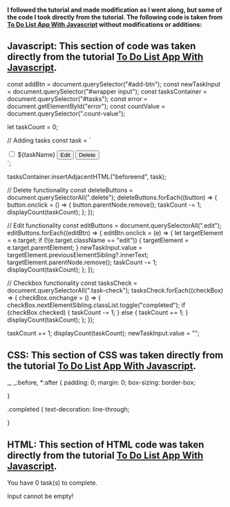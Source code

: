 #### I followed the tutorial and made modification as I went along, but some of the code I took directly from the tutorial. The following code is taken from [To Do List App With Javascript](https://www.youtube.com/watch?v=c48pBHlnsPE&t=712s) without modifications or additions:

## Javascript: This section of code was taken directly from the tutorial [To Do List App With Javascript](https://www.youtube.com/watch?v=c48pBHlnsPE&t=712s).

const addBtn = document.querySelector("#add-btn");
const newTaskInput = document.querySelector("#wrapper input");
const tasksContainer = document.querySelector("#tasks");
const error = document.getElementById("error");
const countValue = document.querySelector(".count-value");

let taskCount = 0;

// Adding tasks
const task = `

<div class="task">
  <input type="checkbox" class="task-check">
  <span class="taskname">${taskName}</span>
  <button class="edit">Edit</button>
  <button class="delete">Delete</button>
</div>
`;

tasksContainer.insertAdjacentHTML("beforeend", task);

// Delete functionality
const deleteButtons = document.querySelectorAll(".delete");
deleteButtons.forEach((button) => {
button.onclick = () => {
button.parentNode.remove();
taskCount -= 1;
displayCount(taskCount);
};
});

// Edit functionality
const editButtons = document.querySelectorAll(".edit");
editButtons.forEach((editBtn) => {
editBtn.onclick = (e) => {
let targetElement = e.target;
if (!(e.target.className == "edit")) {
targetElement = e.target.parentElement;
}
newTaskInput.value =
targetElement.previousElementSibling?.innerText;
targetElement.parentNode.remove();
taskCount -= 1;
displayCount(taskCount);
};
});

// Checkbox functionality
const tasksCheck = document.querySelectorAll(".task-check");
tasksCheck.forEach((checkBox) => {
checkBox.onchange = () => {
checkBox.nextElementSibling.classList.toggle("completed");
if (checkBox.checked) {
taskCount -= 1;
} else {
taskCount += 1;
}
displayCount(taskCount);
};
});

taskCount += 1;
displayCount(taskCount);
newTaskInput.value = "";

## CSS: This section of CSS was taken directly from the tutorial [To Do List App With Javascript](https://www.youtube.com/watch?v=c48pBHlnsPE&t=712s).

_, _:before, \*:after {
padding: 0;
margin: 0;
box-sizing: border-box;

}

.completed {
text-decoration: line-through;

}

## HTML: This section of HTML code was taken directly from the tutorial [To Do List App With Javascript](https://www.youtube.com/watch?v=c48pBHlnsPE&t=712s).

<div id="tasks">
<p id="pending-tasks">
You have <span class="count-value">0</span> task(s) to complete.
</p>
</div>
</div>
<p id="error">Input cannot be empty!</p>
